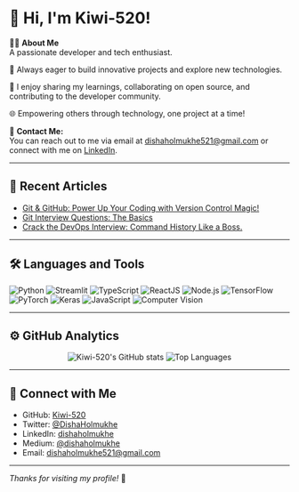 # 👋 Hi, I'm Kiwi-520!

👨‍💻 **About Me**  
A passionate developer and tech enthusiast.

🚀 Always eager to build innovative projects and explore new technologies.

📝 I enjoy sharing my learnings, collaborating on open source, and contributing to the developer community.

🌐 Empowering others through technology, one project at a time!

📧 **Contact Me:**  
You can reach out to me via email at [dishaholmukhe521@gmail.com](mailto:dishaholmukhe521@gmail.com) or connect with me on [LinkedIn](https://www.linkedin.com/in/dishaholmukhe/).

---

## 📰 Recent Articles

- [Git & GitHub: Power Up Your Coding with Version Control Magic!](https://medium.com/@Disha520/git-github-power-up-your-coding-with-version-control-magic-9d1e2fc73ad5)
- [Git Interview Questions: The Basics](https://medium.com/@Disha520/git-interview-questions-the-basics-7c1528eb9663) 
- [Crack the DevOps Interview: Command History Like a Boss.](https://medium.com/@Disha520/demystifying-the-devops-interview-a-breakdown-of-shell-commands-912687064f8b)

---

## 🛠 **Languages and Tools**

![Python](https://img.shields.io/badge/Python-3670A0?style=for-the-badge&logo=python&logoColor=ffdd54)
![Streamlit](https://img.shields.io/badge/Streamlit-FF4B4B?style=for-the-badge&logo=streamlit&logoColor=white)
![TypeScript](https://img.shields.io/badge/TypeScript-3178C6?style=for-the-badge&logo=typescript&logoColor=white)
![ReactJS](https://img.shields.io/badge/React-61DAFB?style=for-the-badge&logo=react&logoColor=black)
![Node.js](https://img.shields.io/badge/Node.js-339933?style=for-the-badge&logo=nodedotjs&logoColor=white)
![TensorFlow](https://img.shields.io/badge/TensorFlow-FF6F00?style=for-the-badge&logo=tensorflow&logoColor=white)
![PyTorch](https://img.shields.io/badge/PyTorch-EE4C2C?style=for-the-badge&logo=pytorch&logoColor=white)
![Keras](https://img.shields.io/badge/Keras-D00000?style=for-the-badge&logo=keras&logoColor=white)
![JavaScript](https://img.shields.io/badge/JavaScript-F7DF1E?style=for-the-badge&logo=javascript&logoColor=black)
![Computer Vision](https://img.shields.io/badge/CV-00C853?style=for-the-badge)

---

## ⚙️ **GitHub Analytics**

<p align="center">
  <img src="https://github-readme-stats.vercel.app/api?username=Kiwi-520&show_icons=true&theme=radical" alt="Kiwi-520's GitHub stats" />
  <img src="https://github-readme-stats.vercel.app/api/top-langs/?username=Kiwi-520&layout=compact&theme=radical" alt="Top Languages" />
</p>

---

## 🤝 **Connect with Me**

- GitHub: [Kiwi-520](https://github.com/Kiwi-520)
- Twitter: [@DishaHolmukhe](https://x.com/dishaholmukhe04)
- LinkedIn: [dishaholmukhe](https://www.linkedin.com/in/dishaholmukhe/)
- Medium: [@dishaholmukhe](https://medium.com/@Disha520)
- Email: [dishaholmukhe521@gmail.com](mailto:dishaholmukhe521@gmail.com)

---

_Thanks for visiting my profile!_ 🚀

